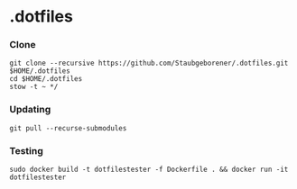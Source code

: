 # .dotfiles

### Clone

```shell
git clone --recursive https://github.com/Staubgeborener/.dotfiles.git $HOME/.dotfiles
cd $HOME/.dotfiles
stow -t ~ */
```

### Updating

```shell
git pull --recurse-submodules
```

### Testing

```shell
sudo docker build -t dotfilestester -f Dockerfile . && docker run -it dotfilestester
```
